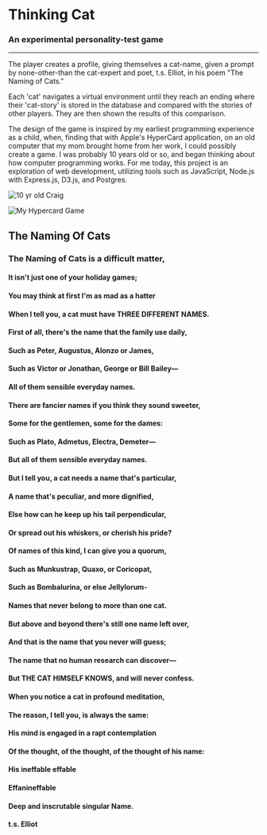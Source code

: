 # Thinking Cat
### An experimental personality-test game

---

The player creates a profile, giving themselves a cat-name, given a prompt by none-other-than the cat-expert and poet, t.s. Elliot, in his poem "The Naming of Cats."

Each 'cat' navigates a virtual environment until they reach an ending where their 'cat-story' is stored in the database and compared with the stories of other players. They are then shown the results of this comparison.

The design of the game is inspired by my earliest programming experience as a child, when, finding that with Apple's HyperCard application, on an old computer that my mom brought home from her work, I could possibly create a game. I was probably 10 years old or so, and began thinking about how computer programming works. For me today, this project is an exploration of web development, utilizing tools such as JavaScript, Node.js with Express.js, D3.js, and Postgres.

![10 yr old Craig][id]

[id]: /craig_at_10.jpg "Craig"

![My Hypercard Game][id]

[id]: /game_in_1990.jpg "My Hypercard Game"


## The Naming Of Cats

### The Naming of Cats is a difficult matter,
#### It isn't just one of your holiday games;
#### You may think at first I'm as mad as a hatter
#### When I tell you, a cat must have THREE DIFFERENT NAMES.
#### First of all, there's the name that the family use daily,
#### Such as Peter, Augustus, Alonzo or James,
#### Such as Victor or Jonathan, George or Bill Bailey—
#### All of them sensible everyday names.
#### There are fancier names if you think they sound sweeter,
#### Some for the gentlemen, some for the dames:
#### Such as Plato, Admetus, Electra, Demeter—
#### But all of them sensible everyday names.
#### But I tell you, a cat needs a name that's particular,
#### A name that's peculiar, and more dignified,
#### Else how can he keep up his tail perpendicular,
#### Or spread out his whiskers, or cherish his pride?
#### Of names of this kind, I can give you a quorum,
#### Such as Munkustrap, Quaxo, or Coricopat,
#### Such as Bombalurina, or else Jellylorum-
#### Names that never belong to more than one cat.
#### But above and beyond there's still one name left over,
#### And that is the name that you never will guess;
#### The name that no human research can discover—
#### But THE CAT HIMSELF KNOWS, and will never confess.
#### When you notice a cat in profound meditation,
#### The reason, I tell you, is always the same:
#### His mind is engaged in a rapt contemplation
#### Of the thought, of the thought, of the thought of his name:
#### His ineffable effable
#### Effanineffable
#### Deep and inscrutable singular Name.
#### t.s. Elliot

